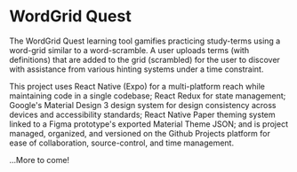 # WordGrid Quest

The WordGrid Quest learning tool gamifies practicing study-terms using a word-grid similar to a word-scramble. A user uploads terms (with definitions) that are added to the grid (scrambled) for the user to discover with assistance from various hinting systems under a time constraint.

This project uses React Native (Expo) for a multi-platform reach while maintaining code in a single codebase; React Redux for state management; Google's Material Design 3 design system for design consistency across devices and accessibility standards; React Native Paper theming system linked to a Figma prototype's exported Material Theme JSON; and is project managed, organized, and versioned on the Github Projects platform for ease of collaboration, source-control, and time management.

...More to come!
